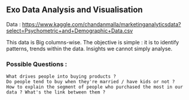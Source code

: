 ## Exo Data Analysis and Visualisation

Data : https://www.kaggle.com/chandanmalla/marketinganalyticsdata?select=Psychometric+and+Demographic+Data.csv

This data is Big columns-wise. The objective is simple : it is to identify patterns, trends within the data. Insights we cannot simply analyse.

### Possible Questions :
    
    What drives people into buying products ?
    Do people tend to buy when they're married / have kids or not ?
    How to explain the segment of people who purchased the most in our data ? What's the link between them ?
